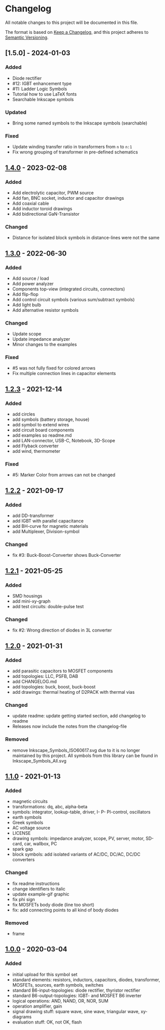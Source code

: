 # Changelog
All notable changes to this project will be documented in this file.

The format is based on [Keep a Changelog](https://keepachangelog.com/en/1.0.0/),
and this project adheres to [Semantic Versioning](https://semver.org/spec/v2.0.0.html).

## [1.5.0] - 2024-01-03
### Added
 - Diode rectifier
 - #12: IGBT enhancement type
 - #11: Ladder Logic Symbols
 - Tutorial how to use LaTeX fonts
 - Searchable Inkscape symbols
### Updated
 - Bring some named symbols to the Inkscape symbols (searchable)
### Fixed
 - Update winding transfer ratio in transformers from `n` to `n:1`
 - Fix wrong grouping of transformer in pre-defined schematics

## [1.4.0] - 2023-02-08
### Added
 - Add electrolytic capacitor, PWM source
 - Add fan, BNC socket, inductor and capacitor drawings
 - Add coaxial cable
 - Add inductor toroid drawings
 - Add bidirectional GaN-Transistor
### Changed
 - Distance for isolated block symbols in distance-lines were not the same

## [1.3.0] - 2022-06-30
### Added
 - Add source / load
 - Add power analyzer
 - Components top-view (integrated circuits, connectors)
 - Add flip-flop
 - Add control circuit symbols (various sum/subtract symbols)
 - Add light bulb
 - Add alternative resistor symbols
 
### Changed
 - Update scope
 - Update impedance analyzer
 - Minor changes to the examples

### Fixed
 - #5 was not fully fixed for colored arrows
 - Fix multiple connection lines in capacitor elements
 

## [1.2.3] - 2021-12-14
### Added
- add circles
- add symbols (battery storage, house)
- add symbol to extend wires
- add circuit board components
- add examples so readme.md
- add LAN-connector, USB-C, Notebook, 3D-Scope
- add Flyback converter
- add wind, thermometer

### Fixed
- #5: Marker Color from arrows can not be changed

## [1.2.2] - 2021-09-17
### Added
- add DD-transformer
- add IGBT with parallel capacitance
- add BH-curve for magnetic materials
- add Multiplexer, Division-symbol
### Changed
- fix #3: Buck-Boost-Converter shows Buck-Converter

## [1.2.1] - 2021-05-25
### Added
- SMD housings
- add mini-xy-graph
- add test circuits: double-pulse test
### Changed
- fix #2: Wrong direction of diodes in 3L converter

## [1.2.0] - 2021-01-31
### Added
- add parasitic capacitors to MOSFET components
- add topologies: LLC, PSFB, DAB
- add CHANGELOG.md
- add topologies: buck, boost, buck-boost
- add drawings: thermal heating of D2PACK with thermal vias

### Changed
- update readme: update getting started section, add changelog to readme
- Releases now include the notes from the changelog-file

### Removed
- remove Inkscape_Symbols_ISO60617.svg due to it is no longer maintained by this project. All symbols from this library can be found in Inkscape_Symbols_All.svg

## [1.1.0] - 2021-01-13
### Added
- magnetic circuits
- transformations: dq, abc, alpha-beta
- symbols: integrator, lookup-table, driver, I- P- PI-control, oscillators
- earth symbols
- Greek symbols
- AC voltage source
- LICENSE
- drawing symbols: impedance analyzer, scope, PV, server, motor, SD-card, car, wallbox, PC
- spark gap
- block symbols: add isolated variants of AC/DC, DC/AC, DC/DC converters

### Changed
- fix readme instructions
- change identifiers to italic
- update example-gif graphic
- fix phi sign
- fix MOSFETs body diode (line too short)
- fix: add connecting points to all kind of body diodes

### Removed
- frame

## [1.0.0] - 2020-03-04
### Added
- initial upload for this symbol set
- standard elements: resistors, inductors, capacitors, diodes, transformer, MOSFETs, sources, earth symbols, switches
- standard B6-input-topologies: diode rectifier, thyristor rectifier
- standard B6-output-topologies: IGBT- and MOSFET B6 inverter
- logical operations: AND, NAND, OR, NOR, SUM
- operation amplifier, gain
- signal drawing stuff: square wave, sine wave, triangular wave, xy-diagrams
- evaluation stuff: OK, not OK, flash

[Unreleased]: https://github.com/upb-lea/Inkscape_electric_Symbols/compare/1.4.0...HEAD
[1.4.0]: https://github.com/upb-lea/Inkscape_electric_Symbols/compare/1.3.0...1.4.0
[1.3.0]: https://github.com/upb-lea/Inkscape_electric_Symbols/compare/1.2.3...1.3.0
[1.2.3]: https://github.com/upb-lea/Inkscape_electric_Symbols/compare/1.2.2...1.2.3
[1.2.2]: https://github.com/upb-lea/Inkscape_electric_Symbols/compare/1.2.1...1.2.2
[1.2.1]: https://github.com/upb-lea/Inkscape_electric_Symbols/compare/1.2.0...1.2.1
[1.2.0]: https://github.com/upb-lea/Inkscape_electric_Symbols/compare/1.1.0...1.2.0
[1.1.0]: https://github.com/upb-lea/Inkscape_electric_Symbols/compare/1.0.0...1.1.0
[1.0.0]: https://github.com/upb-lea/Inkscape_electric_Symbols/compare/1.0.0...1.0.0
